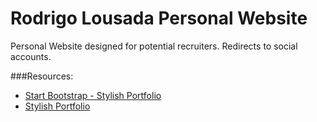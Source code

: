 # Rodrigo Lousada Personal Website

Personal Website designed for potential recruiters. Redirects to social accounts.

###Resources:
* [Start Bootstrap - Stylish Portfolio](https://startbootstrap.com/template-overviews/stylish-portfolio/)
* [Stylish Portfolio](http://startbootstrap.com/template-overviews/stylish-portfolio/)